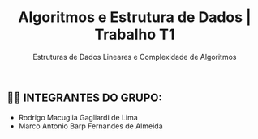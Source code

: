 <div style="text-align: center;">

# Algoritmos e Estrutura de Dados | Trabalho T1

</div>

<div style="text-align: center;">
  
Estruturas de Dados Lineares e Complexidade de Algoritmos

</div>

<br>

<h2>
  👨‍💻 INTEGRANTES DO GRUPO:
</h2>

<ul>
  <li>Rodrigo Macuglia Gagliardi de Lima</li>
  <li>Marco Antonio Barp Fernandes de Almeida </li>
</ul>

<br>
